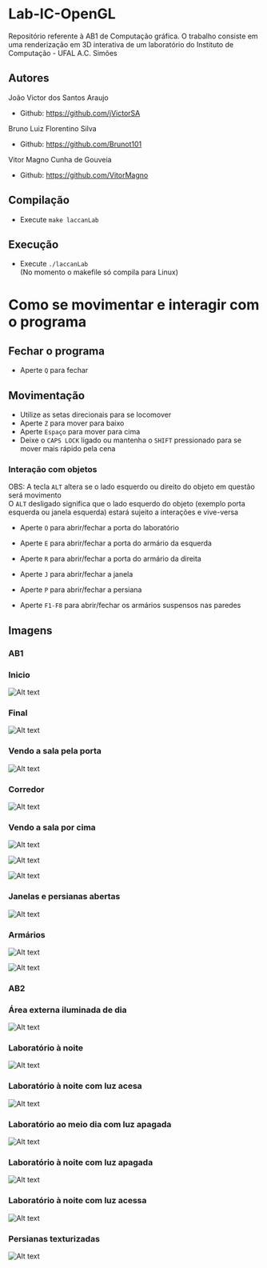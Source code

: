 # Lab-IC-OpenGL
Repositório referente à AB1 de Computação gráfica. O trabalho consiste em uma renderização em 3D interativa de um laboratório do Instituto de Computação - UFAL A.C. Simões

## Autores
João Victor dos Santos Araujo
* Github: https://github.com/jVictorSA

Bruno Luiz Florentino Silva
* Github: https://github.com/Brunot101 
 
Vitor Magno Cunha de Gouveia
* Github: https://github.com/VitorMagno  

## Compilação
* Execute ```make laccanLab```

## Execução
* Execute ```./laccanLab```  
(No momento o makefile só compila para Linux)

# Como se movimentar e interagir com o programa

## Fechar o programa
* Aperte ```Q``` para fechar

## Movimentação
* Utilize as setas direcionais para se locomover
* Aperte ```Z``` para mover para baixo
* Aperte ```Espaço``` para mover para cima
* Deixe o ```CAPS LOCK``` ligado ou mantenha o ```SHIFT``` pressionado para se mover mais rápido pela cena

### Interação com objetos
OBS: A tecla ```ALT``` altera se o lado esquerdo ou direito do objeto em questão será movimento  
O ```ALT``` desligado significa que o lado esquerdo do objeto (exemplo porta esquerda ou janela esquerda) estará sujeito a interações e vive-versa  

* Aperte ```O``` para abrir/fechar a porta do laboratório
* Aperte ```E``` para abrir/fechar a porta do armário da esquerda
* Aperte ```R``` para abrir/fechar a porta do armário da direita
* Aperte ```J``` para abrir/fechar a janela
* Aperte ```P``` para abrir/fechar a persiana

* Aperte ```F1-F8``` para abrir/fechar os armários suspensos nas paredes

## Imagens

### AB1

### Inicio

![Alt text](imgs/AB1/Inicio.png "Início")

### Final

![Alt text](imgs/AB1/Final.png "Final")

### Vendo a sala pela porta

![Alt text](imgs/AB1/Porta%20Aberta.png "Porta aberta")

### Corredor

![Alt text](imgs/AB1/Corredor.png "Corredor")

### Vendo a sala por cima

![Alt text](imgs/AB1/Cima.png "Visão por cima 1")

![Alt text](imgs/AB1/Cima2.png "Visão por cima 3")

![Alt text](imgs/AB1/Cima%20Inverso.png "Visão por cima 3")

### Janelas e persianas abertas

![Alt text](imgs/AB1/Janelas%20e%20persianas.png "Janelas e Persianas")

### Armários

![Alt text](imgs/AB1/Armarios.png "Armários 1")

![Alt text](imgs/AB1/Armarios2.png "Armários 2")

### AB2

### Área externa iluminada de dia

![Alt text](imgs/AB2/Sol.jpeg "Iluminação diária - parte externa")

### Laboratório à noite

![Alt text](imgs/AB2/Luz%20noturna.jpeg "Iluminação do laboratório no horário noturno")

### Laboratório à noite com luz acesa

![Alt text](imgs/AB2/Luz%20acesa%20noite.jpeg "Iluminação ddo laboratório ao meio dia com luz apagada")

### Laboratório ao meio dia com luz apagada

![Alt text](imgs/AB2/Luz%20Meio%20dia.jpeg "Iluminação do laboratório ao meio dia com a luz apagada")

### Laboratório à noite com luz apagada

![Alt text](imgs/AB2/Luz%20apagada.jpeg "Iluminação ddo laboratório à noite com luz apagada")

### Laboratório à noite com luz acessa

![Alt text](imgs/AB2/Luz%20Acesa.jpeg "Iluminação ddo laboratório à com luz acessa")

### Persianas texturizadas

![Alt text](imgs/AB2/persiana.jpeg "Texturas nas persianas")

